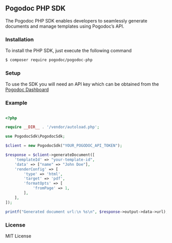 ## Pogodoc PHP SDK

The Pogodoc PHP SDK enables developers to seamlessly generate documents and manage templates using Pogodoc’s API.

### Installation

To install the PHP SDK, just execute the following command

```bash
$ composer require pogodoc/pogodoc-php
```

### Setup

To use the SDK you will need an API key which can be obtained from the [Pogodoc Dashboard](https://app.pogodoc.com)

### Example

```php

<?php

require __DIR__ . '/vendor/autoload.php';

use PogodocSdk\PogodocSdk;

$client = new PogodocSdk("YOUR_POGODOC_API_TOKEN");

$response = $client->generateDocument([
    'templateId' => "your-template-id",
    'data' => ["name" => "John Doe"],
    'renderConfig' => [
        'type' => 'html',
        'target' => 'pdf',
        'formatOpts' => [
            'fromPage' => 1,
        ],
    ],
]);

printf("Generated document url:\n %s\n", $response->output->data->url);

```

### License

MIT License
